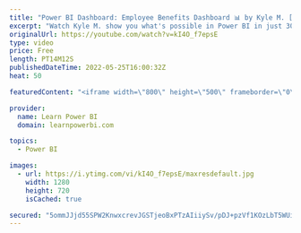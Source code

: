 ```yaml
---
title: "Power BI Dashboard: Employee Benefits Dashboard 📊 by Kyle M. [Power BI Challenge]"
excerpt: "Watch Kyle M. show you what's possible in Power BI in just 30 days! ➔ What results can *you* get in just 30-Days? Join our 30-Day Power BI Challenge and find out. 👉 https://www.learnpowerbi.com/challenge  ➔ Connect with Kyle McWhinnie on LinkedIn at https://www.linkedin.com/in/kyle-mcwhinnie/  ================================"
originalUrl: https://youtube.com/watch?v=kI4O_f7epsE
type: video
price: Free
length: PT14M12S
publishedDateTime: 2022-05-25T16:00:32Z
heat: 50

featuredContent: "<iframe width=\"800\" height=\"500\" frameborder=\"0\" src=\"https://www.youtube.com/embed/kI4O_f7epsE\" allow=\"accelerometer; autoplay; encrypted-media; gyroscope; picture-in-picture\" allowfullscreen></iframe>"

provider:
  name: Learn Power BI
  domain: learnpowerbi.com

topics:
  - Power BI

images:
  - url: https://i.ytimg.com/vi/kI4O_f7epsE/maxresdefault.jpg
    width: 1280
    height: 720
    isCached: true

secured: "5ommJJjd55SPW2KnwxcrevJGSTjeoBxPTzAIiiySv/pDJ+pzVf1KOzLbT5WUihx+rl7sqQHWmqYdY7ScR6OgmZTP4CvpwoT8N8jCrJa/b3sbo3DhBtjBsLXAuY9eA/ZIhi95Yi3uHmwsmjSh3nOKZ94Ad6sTI2JjGrNg9O9vYyQz2kwfysafeHON+VrkZKIK3dp7HW1SIRzDlfeE/1ztL1pBrBl5vjT099pZ5nLL28DuTvnTSxzSZgk5iURt+QX1TC0wAuMvae7vHmtwthdoYnemHdWCYgw57mvMhPD/sFMYrXlaJkIazVKLt/j6L0Qw/1brG1JWLCPafuLtNMfl3E7JURPOoprBcpheRxSzWYkYayi56yHtcNLL/ePYu3+GI6iIZI6e6kgrN54/YRZytmP9SRChfTbcAiE/pV+HTL4=;gYiV6xzExvOwWsyrOij7eg=="
---
```


